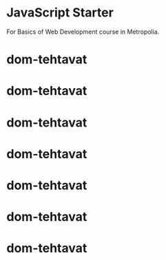 # JavaScript Starter

For Basics of Web Development course in Metropolia.
# dom-tehtavat
# dom-tehtavat
# dom-tehtavat
# dom-tehtavat
# dom-tehtavat
# dom-tehtavat
# dom-tehtavat
